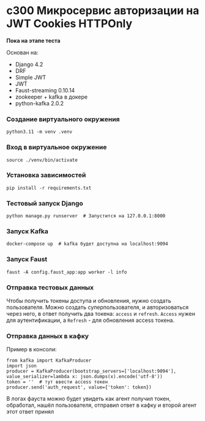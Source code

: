 # c300 Микросервис авторизации на JWT Cookies HTTPOnly

**Пока на этапе теста**

Основан на: 
* Django 4.2
* DRF
* Simple JWT
* JWT
* Faust-streaming 0.10.14
* zookeeper + kafka в докере 
* python-kafka 2.0.2


### Создание виртуального окружения

    python3.11 -m venv .venv

### Вход в виртуальное окружение

    source ./venv/bin/activate

### Установка зависимостей

    pip install -r requirements.txt

### Тестовый запуск Django

    python manage.py runserver  # Запустится на 127.0.0.1:8000

### Запуск Kafka

    docker-compose up  # kafka будет доступна на localhost:9094

### Запуск Faust

    faust -A config.faust_app:app worker -l info

### Отправка тестовых данных

Чтобы получить токены доступа и обновления, нужно создать пользователя. 
Можно создать суперпользователя, и авторизоваться через него, в ответ получить два токена: 
`access` и `refresh`. `Access` нужен для аутентификации, а `Refresh` - для обновления access токена. 

### Отправка данных в кафку

Пример в консоли:

    from kafka import KafkaProducer
    import json
    producer = KafkaProducer(bootstrap_servers=['localhost:9094'], value_serializer=lambda x: json.dumps(x).encode('utf-8'))
    token = ''  # тут ввести access токен
    producer.send('auth_request', value={'token': token})

В логах фауста можно будет увидеть как агент получил токен, обработал, нашёл пользователя, отправил ответ в кафку и второй агент этот ответ принял
   